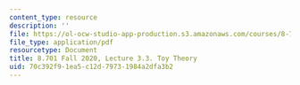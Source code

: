 ```yaml
---
content_type: resource
description: ''
file: https://ol-ocw-studio-app-production.s3.amazonaws.com/courses/8-701-introduction-to-nuclear-and-particle-physics-fall-2020/70c392f91ea5c12d79731984a2dfa3b2_MIT8_701f20_lec3.3.pdf
file_type: application/pdf
resourcetype: Document
title: 8.701 Fall 2020, Lecture 3.3. Toy Theory
uid: 70c392f9-1ea5-c12d-7973-1984a2dfa3b2
---
```

